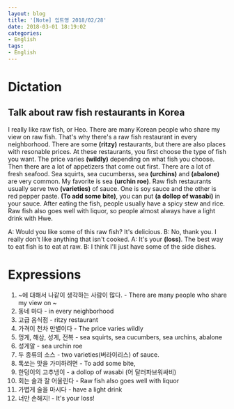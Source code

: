 ```yaml
---
layout: blog
title: '[Note] 입트영 2018/02/28'
date: 2018-03-01 18:19:02
categories: 
- English
tags:
- English
---
```


# Dictation
## Talk about raw fish restaurants in Korea

I really like raw fish, or Heo. There are many Korean people who share my view on raw fish. That's why there's a raw fish restaurant in every neighborhood. There are some **(ritzy)** restaurants, but there are also places with resonable prices. At these restaurants, you first choose the type of fish you want. The price varies **(wildly)** depending on what fish you choose. Then there are a lot of appetizers that come out first. There are a lot of fresh seafood. Sea squirts, sea cucumberss, sea **(urchins)** and **(abalone)** are very common. My favorite is sea **(urchin roe)**. Raw fish restaurants usually serve two **(varieties)** of sauce. One is soy sauce and the other is red pepper paste. **(To add some bite)**, you can put **(a dollop of wasabi)** in your sauce. After eating the fish, people usually have a spicy stew and rice. Raw fish also goes well with liquor, so people almost always have a light drink with Hwe.

A: Would you like some of this raw fish? It's delicious.
B: No, thank you. I really don't like anything that isn't cooked.
A: It's your **(loss)**. The best way to eat fish is to eat at raw.
B: I think I'll just have some of the side dishes.

# Expressions
1. ~에 대해서 나같이 생각하는 사람이 많다. - There are many people who share my view on ~
2. 동네 마다 - in every neighborhood
3. 고급 음식점 - ritzy restaurant
4. 가격이 천차 만별이다 - The price varies wildly 
5. 멍게, 해삼, 성게, 전복 - sea squirts, sea cucumbers, sea urchins, abalone
6. 성게알 - sea urchin roe
7. 두 종류의 소스 - two varieties(버라이리스) of sauce.
8. 톡쏘는 맛을 가미하려면 - To add some bite,
9. 한덩이의 고추냉이 - a dollop of wasabi (어 달러파브워싸비)
10. 회는 술과 잘 어울린다 - Raw fish also goes well with liquor
11. 가볍게 술을 마시다 - have a light drink
12. 너만 손해지! - It's your loss!